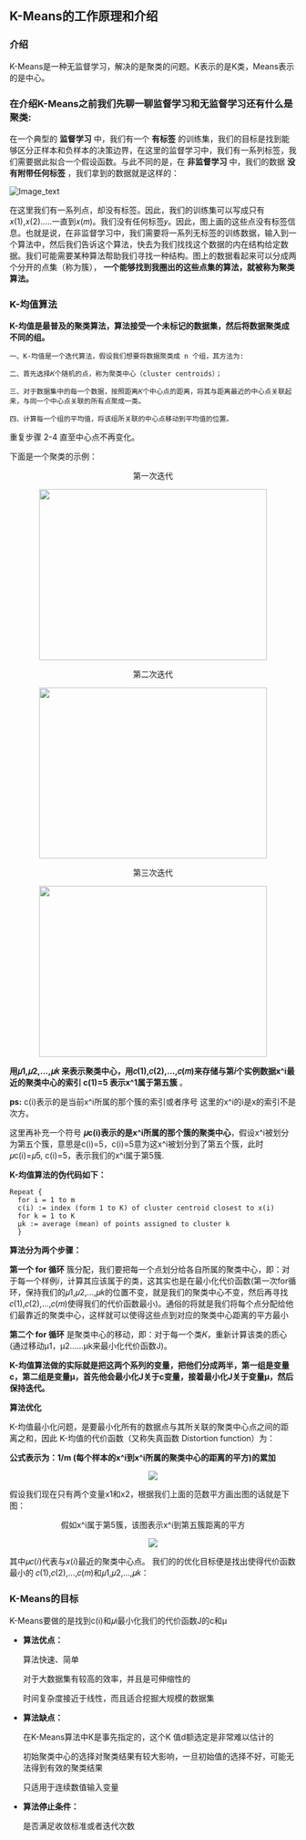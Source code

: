 ## K-Means的工作原理和介绍


### 介绍

K-Means是一种无监督学习，解决的是聚类的问题。K表示的是K类，Means表示的是中心。

### 在介绍K-Means之前我们先聊一聊监督学习和无监督学习还有什么是聚类:
在一个典型的 __监督学习__ 中，我们有一个 __有标签__ 的训练集，我们的目标是找到能够区分正样本和负样本的决策边界，在这里的监督学习中，我们有一系列标签，我们需要据此拟合一个假设函数。与此不同的是，在 __非监督学习__ 中，我们的数据 __没有附带任何标签__ ，我们拿到的数据就是这样的： 
 
 ![Image_text](https://raw.githubusercontent.com/OneStepAndTwoSteps/data_mining_analysis/master/static/K-Means/1.png)

在这里我们有一系列点，却没有标签。因此，我们的训练集可以写成只有𝑥(1),𝑥(2)…..一直到𝑥(𝑚)。我们没有任何标签𝑦。因此，图上画的这些点没有标签信息。也就是说，在非监督学习中，我们需要将一系列无标签的训练数据，输入到一个算法中，然后我们告诉这个算法，快去为我们找找这个数据的内在结构给定数据。我们可能需要某种算法帮助我们寻找一种结构。图上的数据看起来可以分成两个分开的点集（称为簇）， __一个能够找到我圈出的这些点集的算法，就被称为聚类算法。__ 


###  K-均值算法 
__K-均值是最普及的聚类算法，算法接受一个未标记的数据集，然后将数据聚类成不同的组。__

    一、K-均值是一个迭代算法，假设我们想要将数据聚类成 n 个组，其方法为: 
    
    二、首先选择𝐾个随机的点，称为聚类中心（cluster centroids）； 
    
    三、对于数据集中的每一个数据，按照距离𝐾个中心点的距离，将其与距离最近的中心点关联起来，与同一个中心点关联的所有点聚成一类。 
    
    四、计算每一个组的平均值，将该组所关联的中心点移动到平均值的位置。 

重复步骤 2-4 直至中心点不再变化。 

下面是一个聚类的示例：
<p align="center">第一次迭代</p>                                                        
<div align=center><img width="400" height="300" src="https://raw.githubusercontent.com/OneStepAndTwoSteps/data_mining_analysis/master/static/K-Means/2.png"/></div>
<p align="center">第二次迭代</p>                                                        
<div align=center><img width="400" height="300" src="https://raw.githubusercontent.com/OneStepAndTwoSteps/data_mining_analysis/master/static/K-Means/3.png"/></div>
<p align="center">第三次迭代</p>                                                        
<div align=center><img width="400" height="300" src="https://raw.githubusercontent.com/OneStepAndTwoSteps/data_mining_analysis/master/static/K-Means/4.png"/></div>

__用𝜇1,𝜇2,...,𝜇𝑘 来表示聚类中心，用𝑐(1),𝑐(2),...,𝑐(𝑚)来存储与第𝑖个实例数据x^i最近的聚类中心的索引 c(1)=5 表示x^1属于第五簇__  。
          
__ps:__ c(i)表示的是当前x^i所属的那个簇的索引或者序号   这里的x^i的i是x的索引不是次方。
              
这里再补充一个符号 __𝜇c(i)表示的是x^i所属的那个簇的聚类中心__，假设x^i被划分为第五个簇，意思是c(i)=5，c(i)=5意为这x^i被划分到了第五个簇，此时𝜇c(i)=𝜇5, c(i)=5，表示我们的x^i属于第5簇.

__K-均值算法的伪代码如下：__

    Repeat { 
      for i = 1 to m 
      c(i) := index (form 1 to K) of cluster centroid closest to x(i) 
      for k = 1 to K 
      μk := average (mean) of points assigned to cluster k 
      } 

__算法分为两个步骤：__
       
__第一个 for 循环__ 簇分配，我们要把每一个点划分给各自所属的聚类中心，即：对于每一个样例𝑖，计算其应该属于的类，这其实也是在最小化代价函数(第一次for循环，保持我们的𝜇1,𝜇2,...,𝜇𝑘的位置不变，就是我们的聚类中心不变，然后再寻找𝑐(1),𝑐(2),...,𝑐(𝑚)使得我们的代价函数最小)。通俗的将就是我们将每个点分配给他们最靠近的聚类中心，这样就可以使得这些点到对应的聚类中心距离的平方最小
       
__第二个 for 循环__ 是聚类中心的移动，即：对于每一个类𝐾，重新计算该类的质心(通过移动μ1，μ2……μk来最小化代价函数J)。 

__K-均值算法做的实际就是把这两个系列的变量，把他们分成两半，第一组是变量c，第二组是变量μ，首先他会最小化J关于c变量，接着最小化J关于变量μ，然后保持迭代。__

__算法优化__

K-均值最小化问题，是要最小化所有的数据点与其所关联的聚类中心点之间的距离之和，因此 K-均值的代价函数（又称失真函数 Distortion function）为：

__公式表示为：1/m (每个样本的x^i到x^i所属的聚类中心的距离的平方)的累加__
<div align=center><img src="https://raw.githubusercontent.com/OneStepAndTwoSteps/data_mining_analysis/master/static/K-Means/5.png"/></div>

假设我们现在只有两个变量x1和x2，根据我们上面的范数平方画出图的话就是下图：
    
<p align="center">假如x^i属于第5簇，该图表示x^i到第五簇距离的平方</p>                                                        
<div align=center><img src="https://raw.githubusercontent.com/OneStepAndTwoSteps/data_mining_analysis/master/static/K-Means/7.png"/></div>

其中𝜇𝑐(𝑖)代表与𝑥(𝑖)最近的聚类中心点。 我们的的优化目标便是找出使得代价函数最小的 𝑐(1),𝑐(2),...,𝑐(𝑚)和𝜇1,𝜇2,...,𝜇𝑘： 


### K-Means的目标
K-Means要做的是找到c(i)和𝜇i最小化我们的代价函数J的c和μ

*   __算法优点：__
 
    算法快速、简单
    
    对于大数据集有较高的效率，并且是可伸缩性的
    
    时间复杂度接近于线性，而且适合挖掘大规模的数据集
    
*   __算法缺点：__
    
    在K-Means算法中K是事先指定的，这个K 值d额选定是非常难以估计的
    
    初始聚类中心的选择对聚类结果有较大影响，一旦初始值的选择不好，可能无法得到有效的聚类结果
    
    只适用于连续数值输入变量

*   __算法停止条件：__

    是否满足收敛标准或者迭代次数
